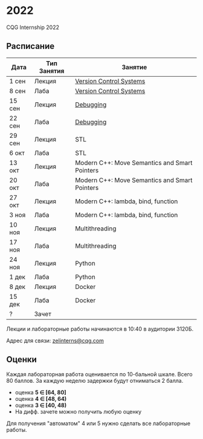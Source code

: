 # 2022
CQG Internship 2022

## Расписание

Дата | Тип Занятия | Занятие
-----|-------------|--------
1 сен | Лекция | [Version Control Systems](<1. Version Control Systems/VCS. Git. GitHub.pdf>)
8 сен | Лаба   | [Version Control Systems](<1. Version Control Systems/Git Task.md>)
15 сен | Лекция | [Debugging](<2. Debugging/Debugging.pdf>)
22 сен | Лаба   | [Debugging](<2. Debugging/lab-debugging/README.md>)
29 сен | Лекция | STL
6  окт | Лаба   | STL
13 окт | Лекция | Modern C++: Move Semantics and Smart Pointers
20 окт | Лаба   | Modern C++: Move Semantics and Smart Pointers
27 окт | Лекция | Modern C++: lambda, bind, function
3  ноя | Лаба   | Modern C++: lambda, bind, function
10 ноя | Лекция | Multithreading
17 ноя | Лаба   | Multithreading
24 ноя | Лекция | Python
1  дек | Лаба   | Python
8  дек | Лекция | Docker
15 дек | Лаба   | Docker
? | Зачет  |

Лекции и лабораторные работы начинаются в 10:40 в аудитории 3120Б.

Адрес для связи: zelinterns@cqg.com

## Оценки

Каждая лабораторная работа оценивается по 10-бальной шкале. Всего 80 баллов.
За каждую неделю задержки будут отниматься 2 балла.

+ оценка <b>5 &Element; [64, 80]</b>
+ оценка <b>4 &Element; [48, 64)</b>
+ оценка <b>3 &Element; [40, 48)</b>
+ На дифф. зачете можно получить любую оценку

Для получения "автоматом" 4 или 5 нужно сделать все лабораторные работы.
